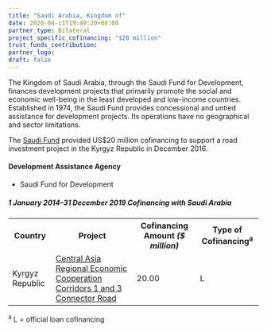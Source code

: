 ```yaml
---
title: "Saudi Arabia, Kingdom of"
date: 2020-04-11T19:49:20+08:00
partner_type: Bilateral
project_specific_cofinancing: "$20 million"
trust_funds_contribution:
partner_logo:
draft: false
---
```

The Kingdom of Saudi Arabia, through the Saudi Fund for Development, finances development projects that primarily promote the social and economic well-being in the least developed and low-income countries. Established in 1974, the Saudi Fund provides concessional and untied assistance for development projects. Its operations have no geographical and sector limitations.  

The [Saudi Fund](https://www.sfd.gov.sa/en/) provided US$20 million cofinancing to support a road investment project in the Kyrgyz Republic in December 2016.  

#### Development Assistance Agency

* Saudi Fund for Development 

<split>

##### _1 January 2014–31 December 2019_ Cofinancing with Saudi Arabia

<table class="table dr-partner-table">

<tr>
<th>Country</th>
<th>Project</th>
<th>Cofinancing Amount <em>($ million)</em></th>
<th>Type of Cofinancing<sup>a</sup></th>
</tr>
<tr>
<td>Kyrgyz Republic</td>
<td><a
href="https://www.adb.org/projects/48401-007/main" target="_blank">Central Asia Regional Economic Cooperation Corridors 1 and 3 Connector Road</a></td>
<td>20.00 </td>
<td>L</td>
</tr>
</table>

<p class="dr-footnote"><sup>a</sup> L = official loan cofinancing</p>